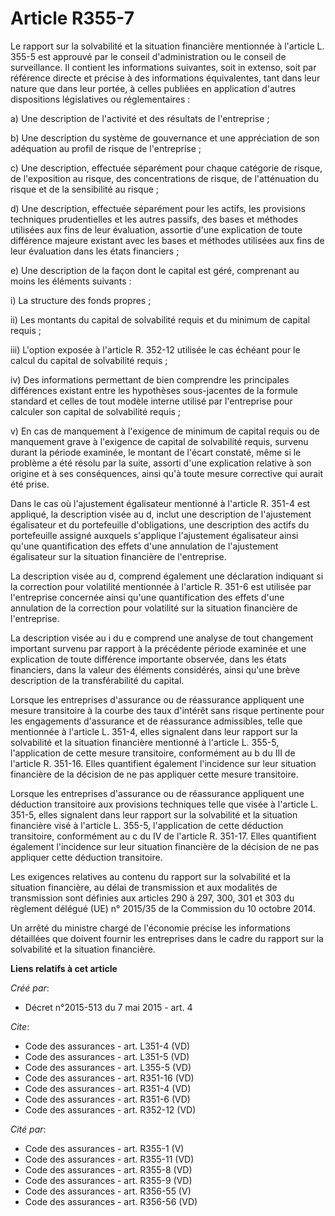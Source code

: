 # Article R355-7

Le rapport sur la solvabilité et la situation financière mentionnée à l'article L. 355-5 est approuvé par le conseil
d'administration ou le conseil de surveillance. Il contient les informations suivantes, soit in extenso, soit par référence
directe et précise à des informations équivalentes, tant dans leur nature que dans leur portée, à celles publiées en
application d'autres dispositions législatives ou réglementaires : 

a) Une description de l'activité et des résultats de l'entreprise ; 

b) Une description du système de gouvernance et une appréciation de son adéquation au profil de risque de l'entreprise ; 

c) Une description, effectuée séparément pour chaque catégorie de risque, de l'exposition au risque, des concentrations de
risque, de l'atténuation du risque et de la sensibilité au risque ; 

d) Une description, effectuée séparément pour les actifs, les provisions techniques prudentielles et les autres passifs, des
bases et méthodes utilisées aux fins de leur évaluation, assortie d'une explication de toute différence majeure existant avec
les bases et méthodes utilisées aux fins de leur évaluation dans les états financiers ; 

e) Une description de la façon dont le capital est géré, comprenant au moins les éléments suivants : 

i) La structure des fonds propres ; 

ii) Les montants du capital de solvabilité requis et du minimum de capital requis ; 

iii) L'option exposée à l'article R. 352-12 utilisée le cas échéant pour le calcul du capital de solvabilité requis ; 

iv) Des informations permettant de bien comprendre les principales différences existant entre les hypothèses sous-jacentes de
la formule standard et celles de tout modèle interne utilisé par l'entreprise pour calculer son capital de solvabilité
requis ; 

v) En cas de manquement à l'exigence de minimum de capital requis ou de manquement grave à l'exigence de capital de
solvabilité requis, survenu durant la période examinée, le montant de l'écart constaté, même si le problème a été résolu par
la suite, assorti d'une explication relative à son origine et à ses conséquences, ainsi qu'à toute mesure corrective qui
aurait été prise. 

Dans le cas où l'ajustement égalisateur mentionné à l'article R. 351-4 est appliqué, la description visée au d, inclut une
description de l'ajustement égalisateur et du portefeuille d'obligations, une description des actifs du portefeuille assigné
auxquels s'applique l'ajustement égalisateur ainsi qu'une quantification des effets d'une annulation de l'ajustement
égalisateur sur la situation financière de l'entreprise. 

La description visée au d, comprend également une déclaration indiquant si la correction pour volatilité mentionnée à
l'article R. 351-6 est utilisée par l'entreprise concernée ainsi qu'une quantification des effets d'une annulation de la
correction pour volatilité sur la situation financière de l'entreprise. 

La description visée au i du e comprend une analyse de tout changement important survenu par rapport à la précédente période
examinée et une explication de toute différence importante observée, dans les états financiers, dans la valeur des éléments
considérés, ainsi qu'une brève description de la transférabilité du capital. 

Lorsque les entreprises d'assurance ou de réassurance appliquent une mesure transitoire à la courbe des taux d'intérêt sans
risque pertinente pour les engagements d'assurance et de réassurance admissibles, telle que mentionnée à l'article L. 351-4,
elles signalent dans leur rapport sur la solvabilité et la situation financière mentionné à l'article L. 355-5, l'application
de cette mesure transitoire, conformément au b du III de l'article R. 351-16. Elles quantifient également l'incidence sur
leur situation financière de la décision de ne pas appliquer cette mesure transitoire. 

Lorsque les entreprises d'assurance ou de réassurance appliquent une déduction transitoire aux provisions techniques telle
que visée à l'article L. 351-5, elles signalent dans leur rapport sur la solvabilité et la situation financière visé à
l'article L. 355-5, l'application de cette déduction transitoire, conformément au c du IV de l'article R. 351-17. Elles
quantifient également l'incidence sur leur situation financière de la décision de ne pas appliquer cette déduction
transitoire. 

Les exigences relatives au contenu du rapport sur la solvabilité et la situation financière, au délai de transmission et aux
modalités de transmission sont définies aux articles 290 à 297, 300, 301 et 303 du règlement délégué (UE) n° 2015/35 de la
Commission du 10 octobre 2014. 

Un arrêté du ministre chargé de l'économie précise les informations détaillées que doivent fournir les entreprises dans le
cadre du rapport sur la solvabilité et la situation financière.

**Liens relatifs à cet article**

_Créé par_:

  - Décret n°2015-513 du 7 mai 2015 - art. 4

_Cite_:

  - Code des assurances - art. L351-4 (VD)
  - Code des assurances - art. L351-5 (VD)
  - Code des assurances - art. L355-5 (VD)
  - Code des assurances - art. R351-16 (VD)
  - Code des assurances - art. R351-4 (VD)
  - Code des assurances - art. R351-6 (VD)
  - Code des assurances - art. R352-12 (VD)

_Cité par_:

  - Code des assurances - art. R355-1 (V)
  - Code des assurances - art. R355-11 (VD)
  - Code des assurances - art. R355-8 (VD)
  - Code des assurances - art. R355-9 (VD)
  - Code des assurances - art. R356-55 (V)
  - Code des assurances - art. R356-56 (VD)
